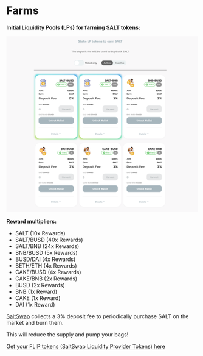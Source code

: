 # Farms

**Initial Liquidity Pools \(LPs\) for farming SALT tokens:**

![SALT Farms](../.gitbook/assets/farms.png)

**Reward multipliers:**

- SALT (10x Rewards)
- SALT/BUSD (40x Rewards)
- SALT/BNB (24x Rewards)
- BNB/BUSD (5x Rewards)
- BUSD/DAI (4x Rewards)
- BETH/ETH (4x Rewards)
- CAKE/BUSD (4x Rewards)
- CAKE/BNB (2x Rewards)
- BUSD (2x Rewards)
- BNB (1x Reward)
- CAKE (1x Reward)
- DAI (1x Reward)

[SaltSwap](https://salt-frontend-farms.netlify.app) collects a 3% deposit fee to periodically purchase SALT on the market and burn them.

This will reduce the supply and pump your bags!

[Get your FLIP tokens \(SaltSwap Liquidity Provider Tokens\) here](https://salt-frontend-amm.netlify.app/#/swap)
